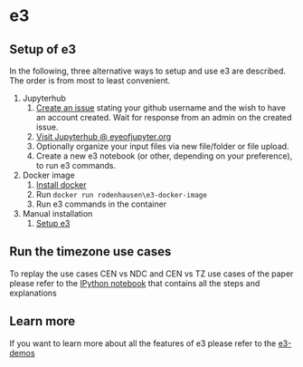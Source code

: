 # e3

## Setup of e3
In the following, three alternative ways to setup and use e3 are described. The order is from most to least convenient.
1. Jupyterhub
   1. [Create an issue](https://github.com/EulerProject/e3-jupyterhub/issues) stating your github username and the wish to have an account created. Wait for response from an admin on the created issue. 
   2. [Visit Jupyterhub @ eyeofjupyter.org](https://eyeofjupyter.org/)
   3. Optionally organize your input files via new file/folder or file upload.
   3. Create a new e3 notebook (or other, depending on your preference), to run e3 commands.
2. Docker image
   1. [Install docker](https://docs.docker.com/engine/installation/)
   2. Run `docker run rodenhausen\e3-docker-image`
   3. Run e3 commands in the container
3. Manual installation
   1. [Setup e3](https://github.com/EulerProject/e3/blob/master/README.md)

## Run the timezone use cases
To replay the use cases CEN vs NDC and CEN vs TZ use cases of the paper please refer to the [IPython notebook](https://github.com/rodenhausen/ASIST17/blob/master/e3/notebook.ipynb) that contains all the steps and explanations

## Learn more
If you want to learn more about  all the features of e3 please refer to the [e3-demos](http://github.com/EulerProject/e3-demos)
